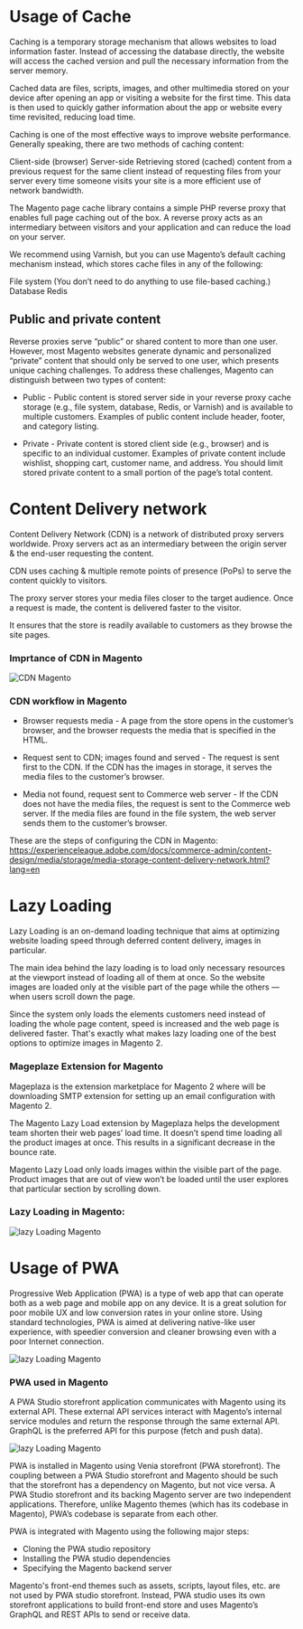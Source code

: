 
# Usage of Cache

Caching is a temporary storage mechanism that allows websites to load information faster. Instead of accessing the database directly, the website will access the cached version and pull the necessary information from the server memory.

Cached data are files, scripts, images, and other multimedia stored on your device after opening an app or visiting a website for the first time. This data is then used to quickly gather information about the app or website every time revisited, reducing load time.


Caching is one of the most effective ways to improve website performance. Generally speaking, there are two methods of caching content:

Client-side (browser)
Server-side
Retrieving stored (cached) content from a previous request for the same client instead of requesting files from your server every time someone visits your site is a more efficient use of network bandwidth.

The Magento page cache library contains a simple PHP reverse proxy that enables full page caching out of the box. A reverse proxy acts as an intermediary between visitors and your application and can reduce the load on your server.

We recommend using Varnish, but you can use Magento’s default caching mechanism instead, which stores cache files in any of the following:

File system (You don’t need to do anything to use file-based caching.)
Database
Redis


## Public and private content

Reverse proxies serve “public” or shared content to more than one user. However, most Magento websites generate dynamic and personalized “private” content that should only be served to one user, which presents unique caching challenges. To address these challenges, Magento can distinguish between two types of content:

- Public - Public content is stored server side in your reverse proxy cache storage (e.g., file system, database, Redis, or Varnish) and is available to multiple customers. Examples of public content include header, footer, and category listing.

- Private - Private content is stored client side (e.g., browser) and is specific to an individual customer. Examples of private content include wishlist, shopping cart, customer name, and address. You should limit stored private content to a small portion of the page’s total content.

# Content Delivery network

Content Delivery Network (CDN) is a network of distributed proxy servers worldwide. Proxy servers act as an intermediary between the origin server & the end-user requesting the content.

CDN uses caching & multiple remote points of presence (PoPs) to serve the content quickly to visitors.

The proxy server stores your media files closer to the target audience. Once a request is made, the content is delivered faster to the visitor.

It ensures that the store is readily available to customers as they browse the site pages.

### Imprtance of CDN in Magento

![CDN Magento](https://i.imgur.com/mHTnnjv.png)

### CDN workflow in Magento

- Browser requests media - A page from the store opens in the customer’s browser, and the browser requests the media that is specified in the HTML.

- Request sent to CDN; images found and served - The request is sent first to the CDN. If the CDN has the images in storage, it serves the media files to the customer’s browser.

- Media not found, request sent to Commerce web server - If the CDN does not have the media files, the request is sent to the Commerce web server. If the media files are found in the file system, the web server sends them to the customer’s browser.

These are the steps of configuring the CDN in Magento:
https://experienceleague.adobe.com/docs/commerce-admin/content-design/media/storage/media-storage-content-delivery-network.html?lang=en

# Lazy Loading

Lazy Loading is an on-demand loading technique that aims at optimizing website loading speed through deferred content delivery, images in particular.

The main idea behind the lazy loading is to load only necessary resources at the viewport instead of loading all of them at once. So the website images are loaded only at the visible part of the page while the others — when users scroll down the page. 

Since the system only loads the elements customers need instead of loading the whole page content, speed is increased and the web page is delivered faster. That's exactly what makes lazy loading one of the best options to optimize images in Magento 2.

### Mageplaze Extension for Magento

Mageplaza is the extension marketplace for Magento 2 where will be downloading SMTP extension for setting up an email configuration with Magento 2.

The Magento Lazy Load extension by Mageplaza helps the development team shorten their web pages’ load time. It doesn’t spend time loading all the product images at once. This results in a significant decrease in the bounce rate.

Magento Lazy Load only loads images within the visible part of the page. Product images that are out of view won’t be loaded until the user explores that particular section by scrolling down.

### Lazy Loading in Magento:
![lazy Loading Magento](https://cm.magefan.com/mf_webp/gif/media/catalog/magento-lazy-loading.webp)

# Usage of PWA

Progressive Web Application (PWA) is a type of web app that can operate both as a web page and mobile app on any device. It is a great solution for poor mobile UX and low conversion rates in your online store. Using standard technologies, PWA is aimed at delivering native-like user experience, with speedier conversion and cleaner browsing even with a poor Internet connection.

![lazy Loading Magento](https://i.imgur.com/jCnIAJj.png)

### PWA used in Magento

A PWA Studio storefront application communicates with Magento using its external API. These external API services interact with Magento’s internal service modules and return the response through the same external API. GraphQL is the preferred API for this purpose (fetch and push data).

![lazy Loading Magento](https://i.imgur.com/sYWTBHG.png)


PWA is installed in Magento using Venia storefront (PWA storefront). The coupling between a PWA Studio storefront and Magento should be such that the storefront has a dependency on Magento, but not vice versa. A PWA Studio storefront and its backing Magento server are two independent applications. Therefore, unlike Magento themes (which has its codebase in Magento), PWA’s codebase is separate from each other.

PWA is integrated with Magento using the following major steps:

- Cloning the PWA studio repository
- Installing the PWA studio dependencies
- Specifying the Magento backend server

Magento's front-end themes such as assets, scripts, layout files, etc. are not used by PWA studio storefront. Instead, PWA studio uses its own storefront applications to build front-end store and uses Magento’s GraphQL and REST APIs to send or receive data.

